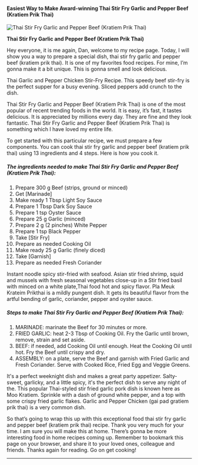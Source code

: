             

#### Easiest Way to Make Award-winning Thai Stir Fry Garlic and Pepper Beef (Kratiem Prik Thai)

![Thai Stir Fry Garlic and Pepper Beef (Kratiem Prik Thai)](https://img-global.cpcdn.com/recipes/d169b865cbae302b/751x532cq70/thai-stir-fry-garlic-and-pepper-beef-kratiem-prik-thai-recipe-main-photo.jpg)

**Thai Stir Fry Garlic and Pepper Beef (Kratiem Prik Thai)**

Hey everyone, it is me again, Dan, welcome to my recipe page. Today, I will show you a way to prepare a special dish, thai stir fry garlic and pepper beef (kratiem prik thai). It is one of my favorites food recipes. For mine, I’m gonna make it a bit unique. This is gonna smell and look delicious.

Thai Garlic and Pepper Chicken Stir-Fry Recipe. This speedy beef stir-fry is the perfect supper for a busy evening. Sliced peppers add crunch to the dish.

Thai Stir Fry Garlic and Pepper Beef (Kratiem Prik Thai) is one of the most popular of recent trending foods in the world. It is easy, it’s fast, it tastes delicious. It is appreciated by millions every day. They are fine and they look fantastic. Thai Stir Fry Garlic and Pepper Beef (Kratiem Prik Thai) is something which I have loved my entire life.

To get started with this particular recipe, we must prepare a few components. You can cook thai stir fry garlic and pepper beef (kratiem prik thai) using 13 ingredients and 4 steps. Here is how you cook it.

##### The ingredients needed to make Thai Stir Fry Garlic and Pepper Beef (Kratiem Prik Thai):

1.  Prepare 300 g Beef (strips, ground or minced)
2.  Get \[Marinade\]
3.  Make ready 1 Tbsp Light Soy Sauce
4.  Prepare 1 Tbsp Dark Soy Sauce
5.  Prepare 1 tsp Oyster Sauce
6.  Prepare 25 g Garlic (minced)
7.  Prepare 2 g (2 pinches) White Pepper
8.  Prepare 1 tsp Black Pepper
9.  Take \[Stir Fry\]
10.  Prepare as needed Cooking Oil
11.  Make ready 25 g Garlic (finely diced)
12.  Take \[Garnish\]
13.  Prepare as needed Fresh Coriander

Instant noodle spicy stir-fried with seafood. Asian stir fried shrimp, squid and mussels with fresh seasonal vegetables close-up in a Stir fried basil with minced on a white plate,Thai food hot and spicy flavor. Pla Meuk Krateim Prikthai is a mildly pungent dish. It gets its beautiful flavor from the artful bending of garlic, coriander, pepper and oyster sauce.

##### Steps to make Thai Stir Fry Garlic and Pepper Beef (Kratiem Prik Thai):

1.  MARINADE: marinate the Beef for 30 minutes or more.
2.  FRIED GARLIC: heat 2-3 Tbsp of Cooking Oil. Fry the Garlic until brown, remove, strain and set aside.
3.  BEEF: if needed, add Cooking Oil until enough. Heat the Cooking Oil until hot. Fry the Beef until crispy and dry.
4.  ASSEMBLY: on a plate, serve the Beef and garnish with Fried Garlic and Fresh Coriander. Serve with Cooked Rice, Fried Egg and Veggie Greens.

It's a perfect weeknight dish and makes a great party appetizer. Salty-sweet, garlicky, and a little spicy, it's the perfect dish to serve any night of the. This popular Thai-styled stir fried garlic pork dish is known here as Moo Kratiem. Sprinkle with a dash of ground white pepper, and a top with some crispy fried garlic flakes. Garlic and Pepper Chicken (gai pad gratiem prik thai) is a very common dish.

So that’s going to wrap this up with this exceptional food thai stir fry garlic and pepper beef (kratiem prik thai) recipe. Thank you very much for your time. I am sure you will make this at home. There’s gonna be more interesting food in home recipes coming up. Remember to bookmark this page on your browser, and share it to your loved ones, colleague and friends. Thanks again for reading. Go on get cooking!

* * *